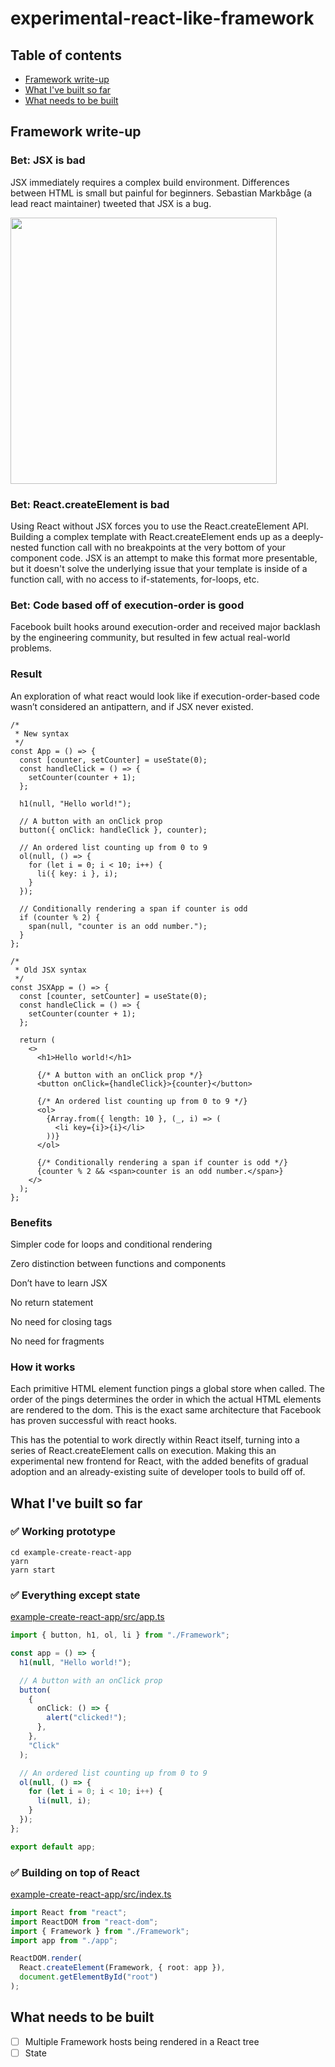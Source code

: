 # experimental-react-like-framework

## Table of contents

- [Framework write-up](#framework-write-up)
- [What I've built so far](#what-ive-built-so-far)
- [What needs to be built](#what-needs-to-be-built)

## Framework write-up

### Bet: JSX is bad

JSX immediately requires a complex build environment. Differences between HTML is small but painful for beginners. Sebastian Markbåge (a lead react maintainer) tweeted that JSX is a bug.

<img width="426" src="https://user-images.githubusercontent.com/4934193/85815984-d5ace080-b71e-11ea-9231-8ee97584096b.png">

### Bet: React.createElement is bad

Using React without JSX forces you to use the React.createElement API. Building a complex template with React.createElement ends up as a deeply-nested function call with no breakpoints at the very bottom of your component code. JSX is an attempt to make this format more presentable, but it doesn't solve the underlying issue that your template is inside of a function call, with no access to if-statements, for-loops, etc.

### Bet: Code based off of execution-order is good

Facebook built hooks around execution-order and received major backlash by the engineering community, but resulted in few actual real-world problems.

### Result

An exploration of what react would look like if execution-order-based code wasn’t considered an antipattern, and if JSX never existed.

```tsx
/*
 * New syntax
 */
const App = () => {
  const [counter, setCounter] = useState(0);
  const handleClick = () => {
    setCounter(counter + 1);
  };

  h1(null, "Hello world!");

  // A button with an onClick prop
  button({ onClick: handleClick }, counter);

  // An ordered list counting up from 0 to 9
  ol(null, () => {
    for (let i = 0; i < 10; i++) {
      li({ key: i }, i);
    }
  });

  // Conditionally rendering a span if counter is odd
  if (counter % 2) {
    span(null, "counter is an odd number.");
  }
};

/*
 * Old JSX syntax
 */
const JSXApp = () => {
  const [counter, setCounter] = useState(0);
  const handleClick = () => {
    setCounter(counter + 1);
  };

  return (
    <>
      <h1>Hello world!</h1>

      {/* A button with an onClick prop */}
      <button onClick={handleClick}>{counter}</button>

      {/* An ordered list counting up from 0 to 9 */}
      <ol>
        {Array.from({ length: 10 }, (_, i) => (
          <li key={i}>{i}</li>
        ))}
      </ol>

      {/* Conditionally rendering a span if counter is odd */}
      {counter % 2 && <span>counter is an odd number.</span>}
    </>
  );
};
```

### Benefits

Simpler code for loops and conditional rendering

Zero distinction between functions and components

Don’t have to learn JSX

No return statement

No need for closing tags

No need for fragments

### How it works

Each primitive HTML element function pings a global store when called. The order of the pings determines the order in which the actual HTML elements are rendered to the dom. This is the exact same architecture that Facebook has proven successful with react hooks.

This has the potential to work directly within React itself, turning into a series of React.createElement calls on execution. Making this an experimental new frontend for React, with the added benefits of gradual adoption and an already-existing suite of developer tools to build off of.

## What I've built so far

### ✅ Working prototype

```
cd example-create-react-app
yarn
yarn start
```

### ✅ Everything except state

[example-create-react-app/src/app.ts](example-create-react-app/src/app.ts)

```ts
import { button, h1, ol, li } from "./Framework";

const app = () => {
  h1(null, "Hello world!");

  // A button with an onClick prop
  button(
    {
      onClick: () => {
        alert("clicked!");
      },
    },
    "Click"
  );

  // An ordered list counting up from 0 to 9
  ol(null, () => {
    for (let i = 0; i < 10; i++) {
      li(null, i);
    }
  });
};

export default app;
```

### ✅ Building on top of React

[example-create-react-app/src/index.ts](example-create-react-app/src/index.ts)

```ts
import React from "react";
import ReactDOM from "react-dom";
import { Framework } from "./Framework";
import app from "./app";

ReactDOM.render(
  React.createElement(Framework, { root: app }),
  document.getElementById("root")
);
```

## What needs to be built

- [ ] Multiple Framework hosts being rendered in a React tree
- [ ] State
